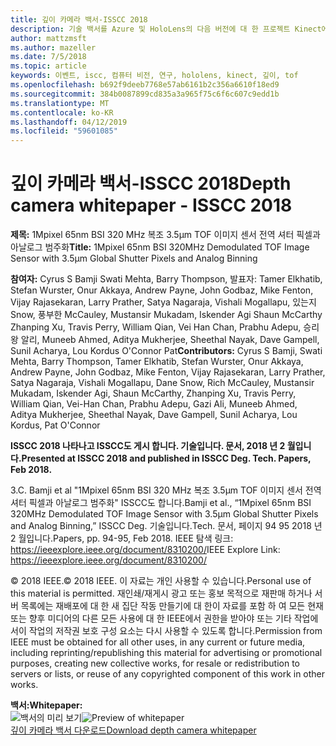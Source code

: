 ```yaml
---
title: 깊이 카메라 백서-ISSCC 2018
description: 기술 백서를 Azure 및 HoloLens의 다음 버전에 대 한 프로젝트 Kinect에 사용할 깊이 카메라에 설명 합니다.
author: mattzmsft
ms.author: mazeller
ms.date: 7/5/2018
ms.topic: article
keywords: 이벤트, iscc, 컴퓨터 비전, 연구, hololens, kinect, 깊이, tof
ms.openlocfilehash: b692f9deeb7768e57ab6161b2c356a6610f18ed9
ms.sourcegitcommit: 384b0087899cd835a3a965f75c6f6c607c9edd1b
ms.translationtype: MT
ms.contentlocale: ko-KR
ms.lasthandoff: 04/12/2019
ms.locfileid: "59601085"
---
```

# <a name="depth-camera-whitepaper---isscc-2018"></a><span data-ttu-id="a1522-104">깊이 카메라 백서-ISSCC 2018</span><span class="sxs-lookup"><span data-stu-id="a1522-104">Depth camera whitepaper - ISSCC 2018</span></span>

<span data-ttu-id="a1522-105">**제목:** 1Mpixel 65nm BSI 320 MHz 복조 3.5μm TOF 이미지 센서 전역 셔터 픽셀과 아날로그 범주화</span><span class="sxs-lookup"><span data-stu-id="a1522-105">**Title:** 1Mpixel 65nm BSI 320MHz Demodulated TOF Image Sensor with 3.5μm Global Shutter Pixels and Analog Binning</span></span>

<span data-ttu-id="a1522-106">**참여자:** Cyrus S Bamji Swati Mehta, Barry Thompson, 발표자: Tamer Elkhatib, Stefan Wurster, Onur Akkaya, Andrew Payne, John Godbaz, Mike Fenton, Vijay Rajasekaran, Larry Prather, Satya Nagaraja, Vishali Mogallapu, 있는지 Snow, 풍부한 McCauley, Mustansir Mukadam, Iskender Agi Shaun McCarthy Zhanping Xu, Travis Perry, William Qian, Vei Han Chan, Prabhu Adepu, 승리 왕 알리, Muneeb Ahmed, Aditya Mukherjee, Sheethal Nayak, Dave Gampell, Sunil Acharya, Lou Kordus O'Connor Pat</span><span class="sxs-lookup"><span data-stu-id="a1522-106">**Contributors:** Cyrus S Bamji, Swati Mehta, Barry Thompson, Tamer Elkhatib, Stefan Wurster, Onur Akkaya, Andrew Payne, John Godbaz, Mike Fenton, Vijay Rajasekaran, Larry Prather, Satya Nagaraja, Vishali Mogallapu, Dane Snow, Rich McCauley, Mustansir Mukadam, Iskender Agi, Shaun McCarthy, Zhanping Xu, Travis Perry, William Qian, Vei-Han Chan, Prabhu Adepu, Gazi Ali, Muneeb Ahmed, Aditya Mukherjee, Sheethal Nayak, Dave Gampell, Sunil Acharya, Lou Kordus, Pat O'Connor</span></span>

<span data-ttu-id="a1522-107">**ISSCC 2018 나타나고 ISSCC도 게시 합니다. 기술입니다. 문서, 2018 년 2 월입니다.**</span><span class="sxs-lookup"><span data-stu-id="a1522-107">**Presented at ISSCC 2018 and published in ISSCC Deg. Tech. Papers, Feb 2018.**</span></span>

<span data-ttu-id="a1522-108">3.</span><span class="sxs-lookup"><span data-stu-id="a1522-108">C.</span></span> <span data-ttu-id="a1522-109">Bamji et al "1Mpixel 65nm BSI 320 MHz 복조 3.5μm TOF 이미지 센서 전역 셔터 픽셀과 아날로그 범주화" ISSCC도 합니다.</span><span class="sxs-lookup"><span data-stu-id="a1522-109">Bamji et al., “1Mpixel 65nm BSI 320MHz Demodulated TOF Image Sensor with 3.5μm Global Shutter Pixels and Analog Binning,” ISSCC Deg.</span></span> <span data-ttu-id="a1522-110">기술입니다.</span><span class="sxs-lookup"><span data-stu-id="a1522-110">Tech.</span></span> <span data-ttu-id="a1522-111">문서, 페이지 94 95 2018 년 2 월입니다.</span><span class="sxs-lookup"><span data-stu-id="a1522-111">Papers, pp. 94-95, Feb 2018.</span></span> <span data-ttu-id="a1522-112">IEEE 탐색 링크: https://ieeexplore.ieee.org/document/8310200/</span><span class="sxs-lookup"><span data-stu-id="a1522-112">IEEE Explore Link: https://ieeexplore.ieee.org/document/8310200/</span></span>

<span data-ttu-id="a1522-113">© 2018 IEEE.</span><span class="sxs-lookup"><span data-stu-id="a1522-113">© 2018 IEEE.</span></span> <span data-ttu-id="a1522-114">이 자료는 개인 사용할 수 있습니다.</span><span class="sxs-lookup"><span data-stu-id="a1522-114">Personal use of this material is permitted.</span></span> <span data-ttu-id="a1522-115">재인쇄/재게시 광고 또는 홍보 목적으로 재판매 하거나 서버 목록에는 재배포에 대 한 새 집단 작동 만들기에 대 한이 자료를 포함 하 여 모든 현재 또는 향후 미디어의 다른 모든 사용에 대 한 IEEE에서 권한을 받아야 또는 기타 작업에서이 작업의 저작권 보호 구성 요소는 다시 사용할 수 있도록 합니다.</span><span class="sxs-lookup"><span data-stu-id="a1522-115">Permission from IEEE must be obtained for all other uses, in any current or future media, including reprinting/republishing this material for advertising or promotional purposes, creating new collective works, for resale or redistribution to servers or lists, or reuse of any copyrighted component of this work in other works.</span></span>

<span data-ttu-id="a1522-116">**백서:**</span><span class="sxs-lookup"><span data-stu-id="a1522-116">**Whitepaper:**</span></span><br>
<span data-ttu-id="a1522-117">![백서의 미리 보기](images/depth-camera-isscc.PNG)</span><span class="sxs-lookup"><span data-stu-id="a1522-117">![Preview of whitepaper](images/depth-camera-isscc.PNG)</span></span><br>
[<span data-ttu-id="a1522-118">깊이 카메라 백서 다운로드</span><span class="sxs-lookup"><span data-stu-id="a1522-118">Download depth camera whitepaper</span></span>](images/Depth-Camera-ISSCC-2018.pdf)
